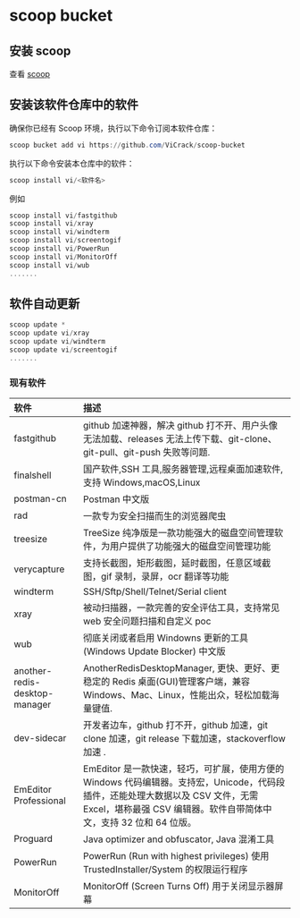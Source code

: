 # scoop bucket

## 安装 scoop

查看 [scoop](https://github.com/ScoopInstaller/Scoop)

## 安装该软件仓库中的软件

确保你已经有 Scoop 环境，执行以下命令订阅本软件仓库：

```powershell
scoop bucket add vi https://github.com/ViCrack/scoop-bucket
```

执行以下命令安装本仓库中的软件：

```powershell
scoop install vi/<软件名>
```

例如

```powershell
scoop install vi/fastgithub
scoop install vi/xray
scoop install vi/windterm
scoop install vi/screentogif
scoop install vi/PowerRun
scoop install vi/MonitorOff
scoop install vi/wub
.......
```

## 软件自动更新

```powershell
scoop update *
scoop update vi/xray
scoop update vi/windterm
scoop update vi/screentogif
.......
```

### 现有软件

| 软件                          | 描述                                                                                                                                                                                                  |
| :---------------------------- | :---------------------------------------------------------------------------------------------------------------------------------------------------------------------------------------------------- |
| fastgithub                    | github 加速神器，解决 github 打不开、用户头像无法加载、releases 无法上传下载、git-clone、git-pull、git-push 失败等问题.                                                                               |
| finalshell                    | 国产软件,SSH 工具,服务器管理,远程桌面加速软件,支持 Windows,macOS,Linux                                                                                                                                |
| postman-cn                    | Postman 中文版                                                                                                                                                                                        |
| rad                           | 一款专为安全扫描而生的浏览器爬虫                                                                                                                                                                      |
| treesize                      | TreeSize 纯净版是一款功能强大的磁盘空间管理软件，为用户提供了功能强大的磁盘空间管理功能                                                                                                               |
| verycapture                   | 支持长截图，矩形截图，延时截图，任意区域截图，gif 录制，录屏，ocr 翻译等功能                                                                                                                          |
| windterm                      | SSH/Sftp/Shell/Telnet/Serial client                                                                                                                                                                   |
| xray                          | 被动扫描器，一款完善的安全评估工具，支持常见 web 安全问题扫描和自定义 poc                                                                                                                             |
| wub                           | 彻底关闭或者启用 Windowns 更新的工具(Windows Update Blocker) 中文版                                                                                                                                   |
| another-redis-desktop-manager | AnotherRedisDesktopManager, 更快、更好、更稳定的 Redis 桌面(GUI)管理客户端，兼容 Windows、Mac、Linux，性能出众，轻松加载海量键值.                                                                     |
| dev-sidecar                   | 开发者边车，github 打不开，github 加速，git clone 加速，git release 下载加速，stackoverflow 加速 .                                                                                                    |
| EmEditor Professional         | EmEditor 是一款快速，轻巧，可扩展，使用方便的 Windows 代码编辑器。支持宏，Unicode，代码段插件，还能处理大数据以及 CSV 文件，无需 Excel，堪称最强 CSV 编辑器。软件自带简体中文，支持 32 位和 64 位版。 |
| Proguard                      | Java optimizer and obfuscator, Java 混淆工具                                                                                                                                                          |
| PowerRun                      | PowerRun (Run with highest privileges) 使用 TrustedInstaller/System 的权限运行程序                                                                                                                    |
| MonitorOff                      | MonitorOff (Screen Turns Off) 用于关闭显示器屏幕 |
